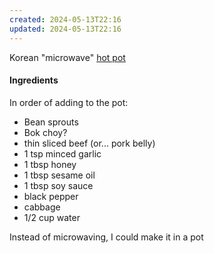 ```yaml
---
created: 2024-05-13T22:16
updated: 2024-05-13T22:16
---
```

Korean "microwave" [hot pot](https://www.instagram.com/p/C5ivXfyLC49/)
#### Ingredients
In order of adding to the pot:
- Bean sprouts
- Bok choy?
- thin sliced beef (or... pork belly)
- 1 tsp minced garlic
- 1 tbsp honey
- 1 tbsp sesame oil
- 1 tbsp soy sauce
- black pepper
- cabbage
- 1/2 cup water

Instead of microwaving, I could make it in a pot